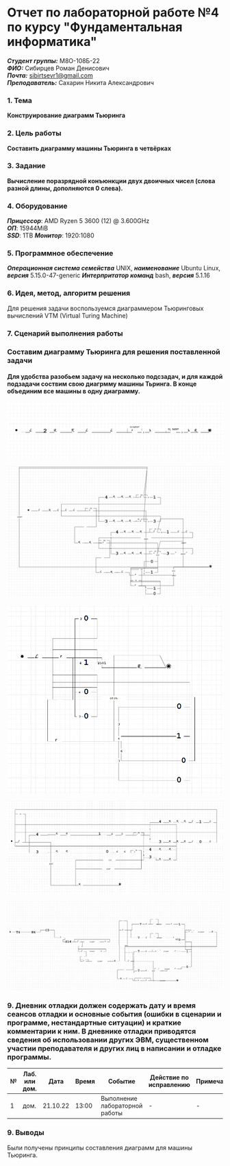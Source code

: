 # Отчет по лабораторной работе №4 по курсу "Фундаментальная информатика"
___Студент группы:___ М8О-108Б-22 \
___ФИО:___ Сибирцев Роман Денисович \
___Почта:___ sibirtsevr1@gmail.com \
___Преподаватель:___ Сахарин Никита Александрович 

### 1. Тема
 __Конструирование диаграмм Тьюринга__

### 2. Цель работы
__Составить диаграмму машины Тьюринга в четвёрках__

### 3. Задание
__Вычисление поразрядной конъюнкции двух двоичных чисел (слова разной длины, дополняются 0
слева).__
### 4. Оборудование
___Прицессор___: AMD Ryzen 5 3600 (12) @ 3.600GHz \
___ОП___: 15944MiB \
___SSD___: 1TB
___Монитор___: 1920:1080

### 5. Программное обеспечение
___Операционная система семейства___ UNIX, ___наименование___ Ubuntu Linux, ___версия___ 5.15.0-47-generic
___Интерпритатор команд___ bash, ___версия___ 5.1.16

### 6. Идея, метод, алгоритм решения
Для решения задачи воспользуемся диаграммером Тьюринговых вычислений VTM (Virtual Turing Machine)

### 7. Сценарий выполнения работы
### Составим диаграмму Тьюринга для решения поставленной задачи 
#### Для удобства разобьем задачу на несколько подсзадач, и для каждой подзадачи соствим свою диагрмму машины Тьринга. В конце объединим все машины в одну диаграмму.

![picture](1.png)

![picture](2.png)

![picture](3.png)

![picture](4.png)

![picture](6.png)

### 9. Дневник отладки должен содержать дату и время сеансов отладки и основные события (ошибки в сценарии и программе, нестандартные ситуации) и краткие комментарии к ним. В дневнике отладки приводятся сведения об использовании других ЭВМ, существенном участии преподавателя и других лиц в написании и отладке программы.

| № |  Лаб. или дом. | Дата | Время | Событие | Действие по исправлению | Примечание |
| ------ | ------ | ------ | ------ | ------ | ------ | ------ |
| 1 | дом. | 21.10.22 | 13:00 | Выполнение лабораторной работы | - | - |

### 9. Выводы
Были получены принципы составления диаграмм для машины Тьюринга. 
